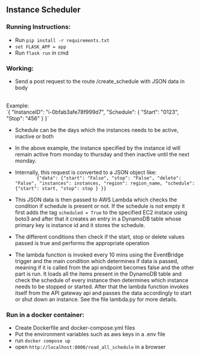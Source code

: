 Instance Scheduler
------------------
### Running Instructions:

 - Run `pip install -r requirements.txt`
 - `set FLASK_APP = app`
 - Run `flask run` in cmd

### Working:

 - Send a post request to the route /create_schedule with JSON data in body
<br/>
   Example: <br/>
   `{
   "InstanceID": "i-0bfab3afe78f999d7",
    "Schedule": {
        "Start": "0123", 
        "Stop": "456"
    }
}`
   
 - Schedule can be the days which the instances needs to be active, inactive or both
 - In the above example, the instance specified by the instance id will remain active from monday to thursday and
   then inactive until the next monday.
   
 - Internally, this request is converted to a JSON object like: <br/>
`        {"data": {"start": "False",
                                "stop": "False",
                                "delete": "False",
                                "instances": instances,
                                "region": region_name,
                                "schedule": {"start": start,
                                             "stop": stop
                                             }
                                }}`
   
 - This JSON data is then passed to AWS Lambda which checks the condition 
if schedule is present or not. If the schedule is not empty it first adds the tag `scheduled = True` to the specified
   EC2 instace using boto3 and after that it creates an entry in
   a DynamoDB table whose primary key is instance id and it stores the schedule.
   
 - The different conditions then check if the start, stop or delete values passed is true and performs the appropriate operation

 - The lambda function is invoked every 10 mins using the EventBridge trigger and the main condition which determines if data is passed, meaning if it is called from the api endpoint becomes false and the other part is run. It loads all the items present in the 
   DynamoDB table and check the schedule of every instance then determines which instance needs to be stopped or started. 
   After that the lambda function invokes itself from the API gateway api and passes the data accordingly to start or shut down an instance.
   See the file lambda.py for more details.
   
### Run in a docker container:

 - Create Dockerfile and docker-compose.yml files
 - Put the environment variables such as aws keys in a .env file
 - run `docker compose up`
 - open `http://localhost:8000/read_all_schedule` in a browser
